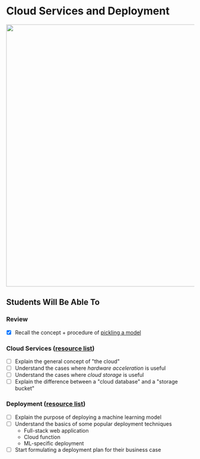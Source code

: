 # Cloud Services and Deployment

<img src="https://cdn.mos.cms.futurecdn.net/pkYe3wfka75VbChmzeXpiN-970-80.jpg.webp" width="700px">

## Students Will Be Able To

### Review
 - [x] Recall the concept + procedure of [pickling a model](/pickling.ipynb)

### Cloud Services ([resource list](/cloud-services.md))
 - [ ] Explain the general concept of "the cloud"
 - [ ] Understand the cases where _hardware acceleration_ is useful
 - [ ] Understand the cases where _cloud storage_ is useful
 - [ ] Explain the difference between a "cloud database" and a "storage bucket"

### Deployment ([resource list](/deployment.md))
 - [ ] Explain the purpose of deploying a machine learning model
 - [ ] Understand the basics of some popular deployment techniques
    - Full-stack web application
    - Cloud function
    - ML-specific deployment
 - [ ] Start formulating a deployment plan for their business case
